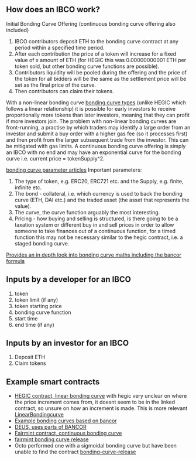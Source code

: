 ## How does an IBCO work?

Initial Bonding Curve Offering (continuous bonding curve offering also included)

1. IBCO contributors deposit ETH to the bonding curve contract at any period within a specified time period.
2. After each contribution the price of a token will increase for a fixed value of x amount of ETH (for HEGIC this was 0.00000000001 ETH per token sold, but other bonding curve functions are possible).
3. Contributors liquidity will be pooled during the offering and the price of the token for all bidders will be the same as the settlement price will be set as the final price of the curve.
4. Then contributors can claim their tokens.

With a non-linear bonding curve [bonding curve types](https://medium.com/linum-labs/intro-to-bonding-curves-and-shapes-bf326bc4e11a) (unlike HEGIC which follows a linear relationship) it is possible for early investors to receive proportionally more tokens than later investors, meaning that they can profit if more investors join.
The problem with non-linear bonding curves are front-running, a practise by which traders may identify a large order from an investor and submit a buy order with a higher gas fee (so it processes first) and then profit from the larger subsequent trade from the investor. This can be mitigated with gas limits.
A continuous bonding curve offering is simply an IBCO with no end and may have an exponential curve for the bonding curve i.e. current price = tokenSupply^2.

[bonding curve parameter articles](https://medium.com/molecule-blog/token-bonding-curve-design-parameters-95d365cbec4f)
Important parameters:

1. The type of token, e.g. ERC20, ERC721 etc. and the Supply, e.g. finite, infinite etc.
2. The bond - collateral, i.e. which currency is used to back the bonding curve (ETH, DAI etc.) and the traded asset (the asset that represents the value).
3. The curve, the curve function arguably the most interesting.
4. Pricing - how buying and selling is structured, is there going to be a taxation system or different buy in and sell prices in order to allow someone to take finances out of a continuous function, for a timed function this may not be necessary similar to the hegic contract, i.e. a staged bonding curve.

[Provides an in depth look into bonding curve maths including the bancor formula](https://blog.relevant.community/bonding-curves-in-depth-intuition-parametrization-d3905a681e0a)


## Inputs by a developer for an IBCO

1. token
2. token limit (if any)
3. token starting price
4. bonding curve function
5. start time
5. end time (if any)


## Inputs by an investor for an IBCO

1. Deposit ETH
2. Claim tokens

## Example smart contracts

- [HEGIC contract, linear bonding curve](https://github.com/hegic/initial-bonding-curve-offering/blob/master/contracts/InitialOffering/HegicInitialOffering.sol) with hegic very unclear on where the price increment comes from, it doesnt seem to be in the linked contract, so unsure on how an increment is made. This is more relevant [LinearBondingcurve](https://github.com/hegic/contracts-v888/tree/master/contracts/BondingCurve)
- [Example bonding curves based on bancor](https://github.com/relevant-community/contracts/tree/bondingCurves/contracts)
- [DEUS, uses parts of BANCOR](https://github.com/deusfinance/Automatic-market-maker-AMM/blob/master/AutomaticMarketMaker.sol)
- [Fairmint contract, continuous bonding curve](https://github.com/Fairmint/c-org/blob/master/contracts/ContinuousOffering.sol)
- [fairmint bonding curve release](https://medium.com/fairmint/fairmint-releases-its-bonding-curve-contract-in-open-source-1d142b9baaa8)
- Octo performed one with a sigmoidal bonding curve but have been unable to find the contract [bonding-curve-release](https://octo.fi/blog/bond-curve-sale)
